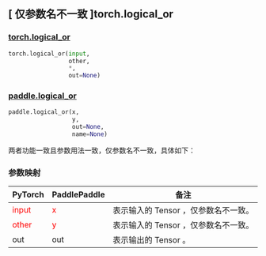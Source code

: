 ## [ 仅参数名不一致 ]torch.logical_or
### [torch.logical_or](https://pytorch.org/docs/stable/generated/torch.logical_or.html?highlight=logical_or#torch.logical_or)

```python
torch.logical_or(input,
                 other,
                 *,
                 out=None)
```

### [paddle.logical_or](https://www.paddlepaddle.org.cn/documentation/docs/zh/develop/api/paddle/logical_or_cn.html#logical-or)

```python
paddle.logical_or(x,
                  y,
                  out=None,
                  name=None)
```

两者功能一致且参数用法一致，仅参数名不一致，具体如下：
### 参数映射
| PyTorch       | PaddlePaddle | 备注                                                   |
| ------------- | ------------ | ------------------------------------------------------ |
| <font color='red'> input </font> | <font color='red'> x </font> | 表示输入的 Tensor ，仅参数名不一致。  |
| <font color='red'> other </font> | <font color='red'> y </font> | 表示输入的 Tensor ，仅参数名不一致。  |
| out | out | 表示输出的 Tensor 。 |
